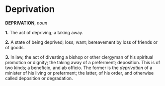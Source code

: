 # Deprivation

**DEPRIVATION**, _noun_

**1.** The act of depriving; a taking away.

**2.** A state of being deprived; loss; want; bereavement by loss of friends or of goods.

**3.** In law, the act of divesting a bishop or other clergyman of his spiritual promotion or dignity; the taking away of a preferment; deposition. This is of two kinds; a beneficio, and ab officio. The former is the _deprivation_ of a minister of his living or preferment; the latter, of his order, and otherwise called deposition or degradation.